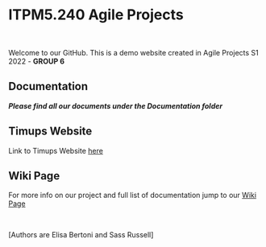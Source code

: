 # ITPM5.240 Agile Projects 

<br>

Welcome to our GitHub. This is a demo website created in Agile Projects S1 2022 - **GROUP 6**


## Documentation
***Please find all our documents under the Documentation folder***

## Timups Website

Link to Timups Website [here](https://elisabertoni.github.io/Agile2022_Group6/)

## Wiki Page 
For more info on our project and full list of documentation jump to our [Wiki Page](https://github.com/elisabertoni/Agile2022_Group6/wiki)

<br>

[Authors are Elisa Bertoni and Sass Russell]
